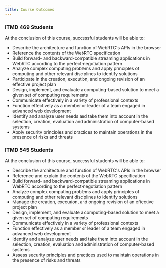 ```yaml
---
title: Course Outcomes
---
```


<section class="ugrad" markdown="1">
<h3>ITMD 469 Students</h3>

At the conclusion of this course, successful students will be able to:

* Describe the architecture and function of WebRTC's APIs in the browser
* Reference the contents of the WebRTC specification
* Build forward- and backward-compatible streaming applications in WebRTC according to the
  perfect-negotiation pattern
* Analyze complex computing problems and apply principles of computing and other relevant
  disciplines to identify solutions
* Participate in the creation, execution, and ongoing revision of an effective project plan
* Design, implement, and evaluate a computing-based solution to meet a given set of computing
  requirements
* Communicate effectively in a variety of professional contexts
* Function effectively as a member or leader of a team engaged in advanced web development
* Identify and analyze user needs and take them into account in the selection, creation, evaluation
  and administration of computer-based systems
* Apply security principles and practices to maintain operations in the presence of risks and
  threats

</section>

<section class="grad" markdown="1">
<h3>ITMD 545 Students</h3>

At the conclusion of this course, successful students will be able to:

* Describe the architecture and function of WebRTC's APIs in the browser
* Reference and explain the contents of the WebRTC specification
* Build forward- and backward-compatible streaming applications in WebRTC according to the
  perfect-negotiation pattern
* Analyze complex computing problems and apply principles of computing and other relevant
  disciplines to identify solutions
* Manage the creation, execution, and ongoing revision of an effective project plan
* Design, implement, and evaluate a computing-based solution to meet a given set of computing
  requirements
* Communicate effectively in a variety of professional contexts
* Function effectively as a member or leader of a team engaged in advanced web development
* Identify and analyze user needs and take them into account in the selection, creation, evaluation
  and administration of computer-based systems
* Assess security principles and practices used to maintain operations in the presence of risks and
  threats

</section>
